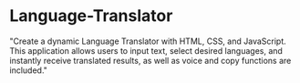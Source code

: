 # Language-Translator
"Create a dynamic Language Translator with HTML, CSS, and JavaScript. This application allows users to input text, select desired languages, and instantly receive translated results, as well as voice and copy functions are included."
